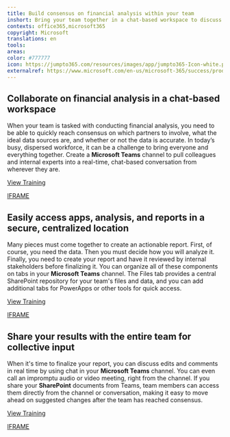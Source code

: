 ```yaml
---
title: Build consensus on financial analysis within your team
inshort: Bring your team together in a chat-based workspace to discuss analysis strategies, build consensus, and expedite decision-making.
contexts: office365,microsoft365
copyright: Microsoft
translations: en
tools: 
areas: 
color: #777777
icon: https://jumpto365.com/resources/images/app/jumpto365-Icon-white.png
externalref: https://www.microsoft.com/en-us/microsoft-365/success/productivitylibrary/build-consensus-on-financial-analysis-within-your-team
---
```


## Collaborate on financial analysis in a chat-based workspace

When your team is tasked with conducting financial analysis, you need to be able to quickly reach consensus on which partners to involve, what the ideal data sources are, and whether or not the data is accurate. In today’s busy, dispersed workforce, it can be a challenge to bring everyone and everything together. Create a **Microsoft Teams** channel to pull colleagues and internal experts into a real-time, chat-based conversation from wherever they are.

[View Training](https://support.office.com/article/Teams-and-Channels-df38ae23-8f85-46d3-b071-cb11b9de5499)

[IFRAME](https://www.microsoft.com/en-us/videoplayer/embed/RE1UCoT)

## Easily access apps, analysis, and reports in a secure, centralized location

Many pieces must come together to create an actionable report. First, of course, you need the data. Then you must decide how you will analyze it. Finally, you need to create your report and have it reviewed by internal stakeholders before finalizing it. You can organize all of these components on tabs in your **Microsoft Teams** channel. The Files tab provides a central SharePoint repository for your team's files and data, and you can add additional tabs for PowerApps or other tools for quick access.

[View Training](https://support.office.com/article/Video-Using-Tabs-7350a03e-017a-4a00-a6ae-1c9fe8c497b3)

[IFRAME](https://www.microsoft.com/en-us/videoplayer/embed/RE1UzLj)

## Share your results with the entire team for collective input

When it's time to finalize your report, you can discuss edits and comments in real time by using chat in your **Microsoft Teams** channel. You can even call an impromptu audio or video meeting, right from the channel. If you share your **SharePoint** documents from Teams, team members can access them directly from the channel or conversation, making it easy to move ahead on suggested changes after the team has reached consensus.

[View Training](https://support.office.com/article/Meetings-and-calling-d92432d5-dd0f-4d17-8f69-06096b6b48a8)

[IFRAME](https://www.microsoft.com/en-us/videoplayer/embed/RE1UCnc)

